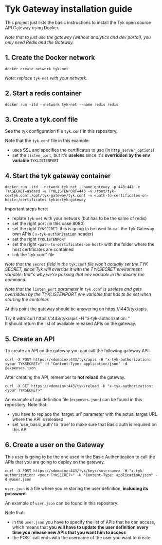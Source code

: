 # Tyk Gateway installation guide

This project just lists the basic instructions to install the Tyk open source API Gateway using Docker.

*Note that to just use the gateway (without analytics and dev portal), you only need Redis and the Gateway.*

## 1. Create the Docker network

    docker create network tyk-net    

*Note: replace* `tyk-net` *with your network.*

## 2. Start a redis container

    docker run -itd --network tyk-net --name redis redis    

## 3. Create a tyk.conf file

See the tyk configuration file `tyk.conf` in this repository.

Note that the `tyk.conf` file in this example:
 * uses SSL and specifies the certificates to use (in `http_server_options`)
 * set the `listen_port`, but it's **useless** since it's **overridden by the env variable** `TYKLISTENPORT`

## 4. Start the tyk gateway container

    docker run -itd --network tyk-net --name gateway -p 443:443 -e TYKSECRET=asdasd -e TYKLISTENPORT=443 -v /root/tyk-ce/tyk.conf:/opt/tyk-gateway/tyk.conf -v <path-to-certificates-on-host>:/certificates tykio/tyk-gateway

Important steps here:
 * replate `tyk-net` with your network (but has to be the same of redis)
 * set the right port (in this case 8080)
 * set the right `TYKSECRET`: this is going to be used to call the Tyk Gateway own APIs ( `x-tyk-authorization` header)
 * set the right `TYKLISTENPORT`
 * set the right `<path-to-certificates-on-host>` with the folder where the host certificates are contained
 * link the 'tyk.conf' file

*Note that the* `secret` *field in the* `tyk.conf` *file won't actually set the TYK SECRET, since Tyk will override it with the TYKSECRET environment variable: that's why we're passing that env variable in the docker run command.*

*Note that the* `listen_port` *parameter in* `tyk.conf` *is useless and gets overridden by the TYKLISTENPORT env variable that has to be set when starting the container.*

At this point the gateway should be answering on https://<domain>:443/tyk/apis.

Try it with:
    curl https://<domain>:443/tyk/apis -H "x-tyk-authorization: <your TYKSECRET>"    
It should return the list of available released APIs on the gateway.

## 5. Create an API

To create an API on the gateway you can call the following gateway API:

    curl -X POST https://<domain>:443/tyk/apis -H "x-tyk-authorization: <your TYKSECRET>" -H "Content-Type: application/json" -d @expenses.json    

After creating the API, remember to **hot reload** the gateway.

    curl -X GET https://<domain>:443/tyk/reload -H "x-tyk-authorization: <your TYKSECRET>"

An example of api definition file (`expenses.json`) can be found in this repository.
Note that:
 * you have to replace the 'target_url' parameter with the actual target URL where the API is released
 * set 'use_basic_auth' to 'true' to make sure that Basic auth is required on this API

## 6. Create a user on the Gateway

This user is going to be the one used in the Basic Authentication to call the APIs that you are going to deploy on the gateway.

    curl -X POST https://<domain>:443/tyk/keys/<username> -H "x-tyk-authorization: <your TYKSECRET>" -H "Content-Type: application/json" -d @user.json    

`user.json` is a file where you're storing the user definition, **including its password**.

An example of `user.json` can be found in this repository.

Note that:
 * in the `user.json` you have to specify the list of APIs that he can access, which means that **you will have to update the user definition every time you release new APIs that you want him to access**
 * the POST call ends with the username of the user you want to create
